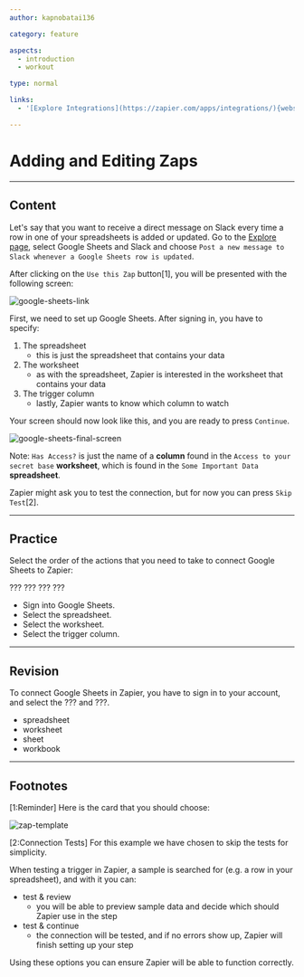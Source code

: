 ```yaml
---
author: kapnobatai136

category: feature

aspects:
  - introduction
  - workout

type: normal

links:
  - '[Explore Integrations](https://zapier.com/apps/integrations/){website}'

---
```


# Adding and Editing Zaps

---
## Content

Let's say that you want to receive a direct message on Slack every time a row in one of your spreadsheets is added or updated. Go to the [Explore page](https://zapier.com/apps/integrations/), select Google Sheets and Slack and choose `Post a new message to Slack whenever a Google Sheets row is updated`.

After clicking on the `Use this Zap` button[1], you will be presented with the following screen:

![google-sheets-link](https://img.enkipro.com/52b49f072104e1b18500232348d02d18.png)

First, we need to set up Google Sheets. After signing in, you have to specify:
1. The spreadsheet
    - this is just the spreadsheet that contains your data
2. The worksheet
    - as with the spreadsheet, Zapier is interested in the worksheet that contains your data
3. The trigger column
    - lastly, Zapier wants to know which column to watch

Your screen should now look like this, and you are ready to press `Continue`.

![google-sheets-final-screen](https://img.enkipro.com/a7b9300b3f61a6227d6ea0331e474009.png)

Note: `Has Access?` is just the name of a **column** found in the `Access to your secret base` **worksheet**, which is found in the `Some Important Data` **spreadsheet**.

Zapier might ask you to test the connection, but for now you can press `Skip Test`[2].

---
## Practice

Select the order of the actions that you need to take to connect Google Sheets to Zapier:

??? 
??? 
??? 
??? 


* Sign into Google Sheets.
* Select the spreadsheet.
* Select the worksheet.
* Select the trigger column.

---
## Revision

To connect Google Sheets in Zapier, you have to sign in to your account, and select the ??? and ???.

* spreadsheet
* worksheet
* sheet
* workbook

---
## Footnotes

[1:Reminder]
Here is the card that you should choose:

![zap-template](https://img.enkipro.com/94e172b334be0795157a5caca03b61a0.png)

[2:Connection Tests]
For this example we have chosen to skip the tests for simplicity. 

When testing a trigger in Zapier, a sample is searched for (e.g. a row in your spreadsheet), and with it you can:
- test & review
  - you will be able to preview sample data and decide which should Zapier use in the step
- test & continue
  - the connection will be tested, and if no errors show up, Zapier will finish setting up your step

Using these options you can ensure Zapier will be able to function correctly.